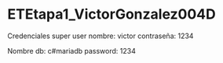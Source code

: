 # ETEtapa1_VictorGonzalez004D
Credenciales super user
nombre: victor
contraseña: 1234

Nombre db: c#mariadb
password: 1234
